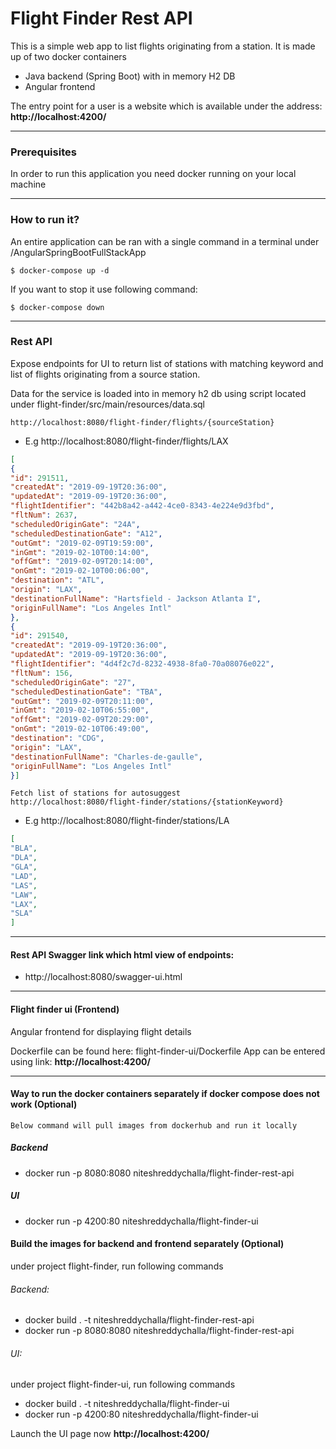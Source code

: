 # Flight Finder Rest API

This is a simple web app to list flights originating from a station. It is made up of two 
docker containers
- Java backend (Spring Boot) with in memory H2 DB 
- Angular frontend

The entry point for a user is a website which is available under the
address: **http://localhost:4200/**

---

### Prerequisites

In order to run this application you need docker running on your local machine

---
### How to run it?

An entire application can be ran with a single command in a terminal under /AngularSpringBootFullStackApp

```
$ docker-compose up -d
```

If you want to stop it use following command:

```
$ docker-compose down
```
---

### Rest API

Expose endpoints for UI to return list of stations with matching keyword and list of 
flights originating from a source station. 

Data for the service is loaded into in memory h2 db using script located under flight-finder/src/main/resources/data.sql 
```
http://localhost:8080/flight-finder/flights/{sourceStation}
```
- E.g http://localhost:8080/flight-finder/flights/LAX

```json
[
{
"id": 291511,
"createdAt": "2019-09-19T20:36:00",
"updatedAt": "2019-09-19T20:36:00",
"flightIdentifier": "442b8a42-a442-4ce0-8343-4e224e9d3fbd",
"fltNum": 2637,
"scheduledOriginGate": "24A",
"scheduledDestinationGate": "A12",
"outGmt": "2019-02-09T19:59:00",
"inGmt": "2019-02-10T00:14:00",
"offGmt": "2019-02-09T20:14:00",
"onGmt": "2019-02-10T00:06:00",
"destination": "ATL",
"origin": "LAX",
"destinationFullName": "Hartsfield - Jackson Atlanta I",
"originFullName": "Los Angeles Intl"
},
{
"id": 291540,
"createdAt": "2019-09-19T20:36:00",
"updatedAt": "2019-09-19T20:36:00",
"flightIdentifier": "4d4f2c7d-8232-4938-8fa0-70a08076e022",
"fltNum": 156,
"scheduledOriginGate": "27",
"scheduledDestinationGate": "TBA",
"outGmt": "2019-02-09T20:11:00",
"inGmt": "2019-02-10T06:55:00",
"offGmt": "2019-02-09T20:29:00",
"onGmt": "2019-02-10T06:49:00",
"destination": "CDG",
"origin": "LAX",
"destinationFullName": "Charles-de-gaulle",
"originFullName": "Los Angeles Intl"
}]

```
```text
Fetch list of stations for autosuggest
http://localhost:8080/flight-finder/stations/{stationKeyword}
```
 
- E.g http://localhost:8080/flight-finder/stations/LA

```json
[
"BLA",
"DLA",
"GLA",
"LAD",
"LAS",
"LAW",
"LAX",
"SLA"
]
```
---
#### Rest API Swagger link which html view of endpoints: 

- http://localhost:8080/swagger-ui.html
---
#### Flight finder ui (Frontend)

Angular frontend for displaying flight details

Dockerfile can be found here:  flight-finder-ui/Dockerfile
App can be entered using link: **http://localhost:4200/**

---
####  Way to run the docker containers separately if docker compose does not work (Optional)

```text
Below command will pull images from dockerhub and run it locally
```

##### Backend
- docker run -p 8080:8080 niteshreddychalla/flight-finder-rest-api 

##### UI
- docker run -p 4200:80 niteshreddychalla/flight-finder-ui

#### Build the images for backend and frontend separately (Optional)

under project flight-finder, run following commands
###### Backend:

- docker build . -t niteshreddychalla/flight-finder-rest-api
- docker run -p 8080:8080 niteshreddychalla/flight-finder-rest-api 

###### UI:
under project flight-finder-ui, run following commands

- docker build . -t niteshreddychalla/flight-finder-ui
- docker run -p 4200:80 niteshreddychalla/flight-finder-ui 

Launch the UI page now **http://localhost:4200/**